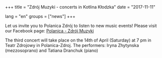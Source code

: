 +++
title = "Zdrój Muzyki - concerts in Kotlina Kłodzka"
date = "2017-11-11"

lang = "en"
groups = ["news"]
+++

Let us invite you to Polanica Zdrój to listen to new music events!
Please visit our Facebook page: [Polanica - Zdrój Muzyki](https://www.facebook.com/polanicazdrojmuzyki)

The third concert will take place on the 14th of April (Saturday) at 7 pm in Teatr Zdrojowy in Polanica-Zdroj.
The performers: Iryna Zhytynska (mezzosoprano) and Tatiana Dranchuk (piano)
